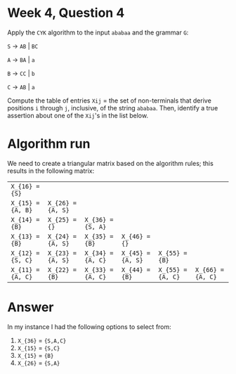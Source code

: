 # Week 4, Question 4

Apply the `CYK` algorithm to the input `ababaa` and the grammar `G`:

 `S` → `AB` | `BC`

 `A` → `BA` | `a`

 `B` → `CC` | `b`

 `C` → `AB` | `a`
 
Compute the table of entries `Xij` = the set of non-terminals that derive positions `i` through `j`, 
inclusive, of the string `ababaa`. Then, identify a true assertion about one of the `Xij`'s in the 
list below. 

# Algorithm run

We need to create a triangular matrix based on the algorithm rules; this results in the following matrix:

|     |     |     |     |     |     |
|-----|-----|-----|-----|-----|-----|
| `X_{16} = {S}` |     |     |     |     |     |
| `X_{15} = {A, B}` | `X_{26} = {A, S}` |     |     |     | |
|  `X_{14} = {B}`   |   `X_{25} = {}`   | `X_{36} = {S, A}` |     |     | |
|  `X_{13} = {B}`   | `X_{24} = {A, S}` |   `X_{35} = {B}`  |   `X_{46} = {}`   |                   |      |
| `X_{12} = {S, C}` | `X_{23} = {A, S}` | `X_{34} = {A, C}` | `X_{45} = {A, S}` |   `X_{55} = {B}`  |      |
| `X_{11} = {A, C}` |   `X_{22} = {B}`  | `X_{33} = {A, C}` |   `X_{44} = {B}`  | `X_{55} = {A, C}` | `X_{66} = {A, C}` |


# Answer

In my instance I had the following options to select from:

 1. `X_{36}` = `{S,A,C}`
 2. `X_{15}` = `{S,C}`
 3. `X_{15}` = `{B}`
 4. `X_{26}` = `{S,A}`
